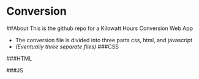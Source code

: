 # Conversion

##About
This is the github repo for a Kilowatt Hours Conversion Web App
 - The conversion file is divided into three parts css, html, and javascript 
  - *(Eventually three separate files)*
###CSS
  
###HTML
  
###JS
  
